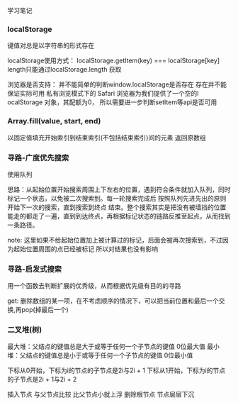 学习笔记
### localStorage
键值对总是以字符串的形式存在

localStorage使用方式：
localStorage.getItem(key) === localStorage[key] length只能通过localStorage.length 获取

浏览器是否支持：
并不能简单的判断window.localStorage是否存在 存在并不能保证实际可用 私有浏览模式下的 Safari 浏览器为我们提供了一个空的l ocalStorage 对象，其配额为0， 所以需要进一步判断setItem等api是否可用

### Array.fill(value, start, end)
以固定值填充开始索引到结束索引(不包括结束索引)间的元素 返回原数组

### 寻路-广度优先搜索
使用队列 

思路：从起始位置开始搜索周围上下左右的位置，遇到符合条件就加入队列，同时标记一个状态，以免被二次搜索到。每一轮搜索完成后
按照队列先进先出的原则开始下一次的搜索，直到搜索到终点 结束。整个搜索其实是把没有被墙挡的位置能走的都走了一遍，直到到达终点，再根据标记状态的链路反推至起点，从而找到一条路径。

note: 这里如果不给起始位置加上被计算过的标记，后面会被再次搜索到，不过因为起始位置周围的点已经被标记 所以对结果也没有影响

### 寻路-启发式搜索
用一个函数去判断扩展的优秀级，从而根据优先级有目的的寻路

get: 删除数组的某一项，在不考虑顺序的情况下，可以把当前位置和最后一个交换,再pop(掉最后一个)

### 二叉堆(树)

最大堆：父结点的键值总是大于或等于任何一个子节点的键值 0位最大值
最小堆：父结点的键值总是小于或等于任何一个子节点的键值 0位最小值

下标从0开始，下标为i的节点的子节点是2i与2i + 1 
下标从1开始，下标为i的节点的子节点是2i + 1与2i + 2

插入节点 与父节点比较 比父节点小就上浮
删除根节点 节点层层下沉
